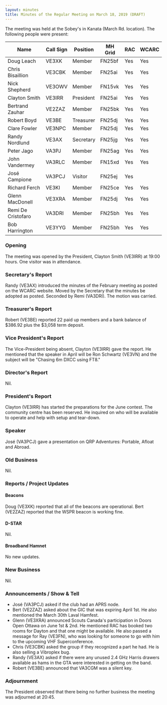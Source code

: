```yaml
---
layout: minutes
title: Minutes of the Regular Meeting on March 18, 2019 (DRAFT)
---
```


The meeting was held at the Sobey's in Kanata (March Rd. location).
The following people were present:

| Name                   | Call Sign  | Position         | MH Grid | RAC | WCARC |
|------------------------|------------|------------------|---------|-----|-------|
| Doug Leach             | VE3XK      | Member           | FN25bf  | Yes | Yes   |
| Chris Bisaillion       | VE3CBK     | Member           | FN25ai  | Yes | Yes   |
| Nick Shepherd          | VE3OWV     | Member           | FN15vk  | Yes | Yes   |
| Clayton Smith          | VE3IRR     | President        | FN25ai  | Yes | Yes   |
| Bertrand Zauhar        | VE2ZAZ     | Member           | FN25bk  | Yes | Yes   |
| Robert Boyd            | VE3BE      | Treasurer        | FN25dj  | Yes | Yes   |
| Clare Fowler           | VE3NPC     | Member           | FN25dj  | Yes | Yes   |
| Randy Nordlund         | VE3AX      | Secretary        | FN25jg  | Yes | Yes   |
| Peter Jago             | VA3PJ      | Member           | FN25ag  | Yes | Yes   |
| John Vandermey         | VA3RLC     | Member           | FN15xd  | Yes | Yes   |
| José Campione          | VA3PCJ     | Visitor          | FN25ej  | Yes |       |
| Richard Ferch          | VE3KI      | Member           | FN25ce  | Yes | Yes   |
| Glenn MacDonell        | VE3XRA     | Member           | FN25dj  | Yes | Yes   |
| Remi De Cristofaro     | VA3DRI     | Member           | FN25bh  | Yes | Yes   |
| Bob Harrington         | VE3YYG     | Member           | FN25bh  | Yes | Yes   |

### Opening

The meeting was opened by the President, Clayton Smith (VE3IRR) at 19:00 hours.
One visitor was in attendance.

### Secretary's Report

Randy (VE3AX) introduced the minutes of the February meeting as posted on the WCARC website.
Moved by the Secretary that the minutes be adopted as posted.
Seconded by Remi (VA3DRI). The motion was carried.

### Treasurer's Report

Robert (VE3BE) reported 22 paid up members and a bank balance of $386.92 plus the $3,058 term deposit.

### Vice President's Report

The Vice-President being absent, Clayton (VE3IRR) gave the report.
He mentioned that the speaker in April will be Ron Schwartz (VE3VN)
and the subject will be "Chasing 6m DXCC using FT8."

### Director's Report

Nil.

### President's Report

Clayton (VE3IRR) has started the preparations for the June contest.
The community centre has been reserved. He inquired on who will be available
to operate and help with setup and tear-down.

### Speaker

José (VA3PCJ) gave a presentation on QRP Adventures: Portable, Afloat and Abroad.

### Old Business

Nil.

### Reports / Project Updates

#### Beacons

Doug (VE3XK) reported that all of the beacons are operational.
Bert (VE2ZAZ) reported that the WSPR beacon is working fine.

#### D-STAR

Nil.

#### Broadband Hamnet

No new updates.

### New Business

Nil.

### Announcements / Show & Tell

* José (VA3PCJ) asked if the club had an APRS node.
* Bert (VE2ZAZ) asked about the GIC that was expiring April 1st. He also mentioned the March 30th Laval Hamfest.
* Glenn (VE3XRA) announced Scouts Canada's participation in Doors Open Ottawa on June 1st & 2nd. He mentioned RAC has booked two rooms for Dayton and that one might be available. He also passed a message for Ray (VE3FN), who was looking for someone to go with him to the upcoming VHF Superconference.
* Chris (VE3CBK) asked the group if they recognized a part he had. He is also selling a Vibroplex bug.
* Randy (VE3AX) asked if there were any unused 2.4 GHz Harris drawers available as hams in the GTA were interested in getting on the band.
* Robert (VE3BE) announced that VA3CGM was a silent key.

### Adjournment

The President observed that there being no further business the meeting was
adjourned at 20:45.
